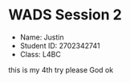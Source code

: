 # WADS Session 2

- Name: Justin
- Student ID: 2702342741
- Class: L4BC

this is my 4th try please God
ok